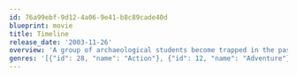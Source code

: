 ```yaml
---
id: 76a99ebf-9d12-4a06-9e41-b8c89cade40d
blueprint: movie
title: Timeline
release_date: '2003-11-26'
overview: 'A group of archaeological students become trapped in the past when they go there to retrieve their professor. The group must survive in 14th century France long enough to be rescued.'
genres: '[{"id": 28, "name": "Action"}, {"id": 12, "name": "Adventure"}, {"id": 878, "name": "Science Fiction"}]'
---
```

